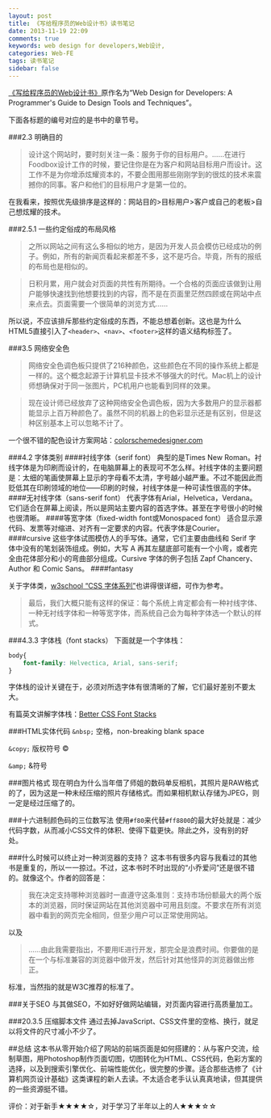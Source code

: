 ```yaml
---
layout: post
title: 《写给程序员的Web设计书》读书笔记
date: 2013-11-19 22:09
comments: true
keywords: web design for developers,Web设计,
categories: Web-FE
tags: 读书笔记
sidebar: false
---
```

<a href="http://book.douban.com/subject/6783748/" name="6783748" class="douban_book" target="_blank">《写给程序员的Web设计书》</a>原作名为“Web Design for Developers: A Programmer's Guide to Design Tools and Techniques”。

下面各标题的编号对应的是书中的章节号。

###2.3 明确目的
> 设计这个网站时，要时刻关注一条：服务于你的目标用户。……在进行Foodbox设计工作的时候，要记住你是在为客户和网站目标用户而设计。这工作不是为你增添炫耀资本的，不要企图用那些刚刚学到的很炫的技术来震撼你的同事。客户和他们的目标用户才是第一位的。

在我看来，按照优先级排序是这样的：网站目的>目标用户>客户或自己的老板>自己想炫耀的技术。
<!-- more -->
###2.5.1 一些约定俗成的布局风格
> 之所以网站之间有这么多相似的地方，是因为开发人员会模仿已经成功的例子。例如，所有的新闻页看起来都差不多，这不是巧合。毕竟，所有的报纸的布局也是相似的。

> 日积月累，用户就会对页面的共性有所期待。一个合格的页面应该做到让用户能够快速找到他想要找到的内容，而不是在页面里茫然四顾或在网站中点来点去。页面需要一个很简单的浏览方式……

所以说，不应该排斥那些约定俗成的东西，不能总想着创新。这也是为什么HTML5直接引入了`<header>`、`<nav>`、`<footer>`这样的语义结构标签了。

###3.5 网络安全色
> 网络安全色调色板只提供了216种颜色，这些颜色在不同的操作系统上都是一样的。这个概念起源于计算机显卡技术不够强大的时代。Mac机上的设计师想确保对于同一张图片，PC机用户也能看到同样的效果。

> 现在设计师已经放弃了这种网络安全色调色板，因为大多数用户的显示器都能显示上百万种颜色了。虽然不同的机器上的色彩显示还是有区别，但是这种区别基本上可以忽略不计了。

一个很不错的配色设计方案网站：<a href="http://colorschemedesigner.com/" target="_blank">colorschemedesigner.com</a>

###4.2 字体类别
####衬线字体（serif font）
典型的是Times New Roman。衬线字体是为印刷而设计的，在电脑屏幕上的表现可不怎么样。衬线字体的主要问题是：太细的笔画使屏幕上显示的字母看不太清，字号越小越严重。不过不能因此而贬低其在印刷领域的地位——印刷的时候，衬线字体是一种可读性很高的字体。
####无衬线字体（sans-serif font）
代表字体有Arial，Helvetica，Verdana。它们适合在屏幕上阅读，所以是网站主要内容的首选字体。甚至在字号很小的时候也很清晰。
####等宽字体（fixed-width font或Monospaced font）
适合显示源代码、发票等对缩进、对齐有一定要求的内容。代表字体是Courier。
####cursive
这些字体试图模仿人的手写体。通常，它们主要由曲线和 Serif 字体中没有的笔划装饰组成。例如，大写 A 再其左腿底部可能有一个小弯，或者完全由花体部分和小的弯曲部分组成。Cursive 字体的例子包括 Zapf Chancery、Author 和 Comic Sans。
####fantasy

关于字体类，<a href="http://www.w3school.com.cn/css/css_font-family.asp" target="_blank">w3school “CSS 字体系列”</a>也讲得很详细，可作为参考。

> 最后，我们大概只能有这样的保证：每个系统上肯定都会有一种衬线字体、一种无衬线字体和一种等宽字体，而系统自己会为每种字体选一个默认的样式。

###4.3.3 字体栈（font stacks）
下面就是一个字体栈：
``` css
body{
	font-family: Helvectica, Arial, sans-serif;
}
```
字体栈的设计关键在于，必须对所选字体有很清晰的了解，它们最好差别不要太大。

有篇英文讲解字体栈：<a href="http://unitinteractive.com/blog/2008/06/26/better-css-font-stacks/" target="_blank">Better CSS Font Stacks</a>

###HTML实体代码
`&nbsp;` 空格，non-breaking blank space

`&copy;` 版权符号 &copy;

`&amp;` &amp;符号

###图片格式
现在明白为什么当年借了师姐的数码单反相机，其照片是RAW格式的了，因为这是一种未经压缩的照片存储格式。而如果相机默认存储为JPEG，则一定是经过压缩了的。

###十六进制颜色码的三位数写法
使用`#f80`来代替`#ff8800`的最大好处就是：减少代码字数，从而减小CSS文件的体积、使得下载更快。除此之外，没有别的好处。

###什么时候可以终止对一种浏览器的支持？
这本书有很多内容与我看过的其他书是重复的，所以一一掠过。不过，这本书时不时出现的“小乔爱问”还是很不错的。就像这个。作者的回答是：

> 我在决定支持哪种浏览器时一直遵守这条准则：支持市场份额最大的两个版本的浏览器，同时保证网站在其他浏览器中可用且刻度。不要求在所有浏览器中看到的网页完全相同，但至少用户可以正常使用网站。

以及

> ……由此我需要指出，不要用IE进行开发，那完全是浪费时间。你要做的是在一个与标准兼容的浏览器中做开发，然后针对其他怪异的浏览器做出修正。

标准，当然指的就是W3C推荐的标准了。

###关于SEO
与其做SEO，不如好好做网站编辑，对页面内容进行高质量加工。

###20.3.5 压缩脚本文件
通过去掉JavaScript、CSS文件里的空格、换行，就足以将文件的尺寸减小不少了。

##总结
这本书从零开始介绍了网站的前端页面是如何搭建的：从与客户交流，绘制草图，用Photoshop制作页面切图，切图转化为HTML、CSS代码，色彩方案的选择，以及到搜索引擎优化、前端性能优化，很完整的步骤。适合那些选修了《计算机网页设计基础》这类课程的新人去读。不太适合老手认认真真地读，但其提供的一些资源挺不错。

评价：对于新手★★★★☆，对于学习了半年以上的人★★★☆☆